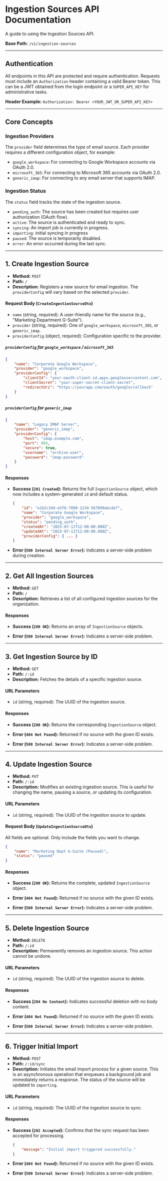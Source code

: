 # Ingestion Sources API Documentation

A guide to using the Ingestion Sources API.

**Base Path:** `/v1/ingestion-sources`

---

## Authentication

All endpoints in this API are protected and require authentication. Requests must include an `Authorization` header containing a valid Bearer token. This can be a JWT obtained from the login endpoint or a `SUPER_API_KEY` for administrative tasks.

**Header Example:**
`Authorization: Bearer <YOUR_JWT_OR_SUPER_API_KEY>`

---

## Core Concepts

### Ingestion Providers

The `provider` field determines the type of email source. Each provider requires a different configuration object, for example:

-   `google_workspace`: For connecting to Google Workspace accounts via OAuth 2.0.
-   `microsoft_365`: For connecting to Microsoft 365 accounts via OAuth 2.0.
-   `generic_imap`: For connecting to any email server that supports IMAP.

### Ingestion Status

The `status` field tracks the state of the ingestion source.

-   `pending_auth`: The source has been created but requires user authorization (OAuth flow).
-   `active`: The source is authenticated and ready to sync.
-   `syncing`: An import job is currently in progress.
-   `importing`: initial syncing in progress
-   `paused`: The source is temporarily disabled.
-   `error`: An error occurred during the last sync.

---

## 1. Create Ingestion Source

-   **Method:** `POST`
-   **Path:** `/`
-   **Description:** Registers a new source for email ingestion. The `providerConfig` will vary based on the selected `provider`.

#### Request Body (`CreateIngestionSourceDto`)

-   `name` (string, required): A user-friendly name for the source (e.g., "Marketing Department G-Suite").
-   `provider` (string, required): One of `google_workspace`, `microsoft_365`, or `generic_imap`.
-   `providerConfig` (object, required): Configuration specific to the provider.

##### `providerConfig` for `google_workspace` / `microsoft_365`

```json
{
    "name": "Corporate Google Workspace",
    "provider": "google_workspace",
    "providerConfig": {
        "clientId": "your-oauth-client-id.apps.googleusercontent.com",
        "clientSecret": "your-super-secret-client-secret",
        "redirectUri": "https://yourapp.com/oauth/google/callback"
    }
}
```

##### `providerConfig` for `generic_imap`

```json
{
    "name": "Legacy IMAP Server",
    "provider": "generic_imap",
    "providerConfig": {
        "host": "imap.example.com",
        "port": 993,
        "secure": true,
        "username": "archive-user",
        "password": "imap-password"
    }
}
```

#### Responses

-   **Success (`201 Created`):** Returns the full `IngestionSource` object, which now includes a system-generated `id` and default status.

    ```json
    {
        "id": "a1b2c3d4-e5f6-7890-1234-567890abcdef",
        "name": "Corporate Google Workspace",
        "provider": "google_workspace",
        "status": "pending_auth",
        "createdAt": "2025-07-11T12:00:00.000Z",
        "updatedAt": "2025-07-11T12:00:00.000Z",
        "providerConfig": { ... }
    }
    ```

-   **Error (`500 Internal Server Error`):** Indicates a server-side problem during creation.

---

## 2. Get All Ingestion Sources

-   **Method:** `GET`
-   **Path:** `/`
-   **Description:** Retrieves a list of all configured ingestion sources for the organization.

#### Responses

-   **Success (`200 OK`):** Returns an array of `IngestionSource` objects.

-   **Error (`500 Internal Server Error`):** Indicates a server-side problem.

---

## 3. Get Ingestion Source by ID

-   **Method:** `GET`
-   **Path:** `/:id`
-   **Description:** Fetches the details of a specific ingestion source.

#### URL Parameters

-   `id` (string, required): The UUID of the ingestion source.

#### Responses

-   **Success (`200 OK`):** Returns the corresponding `IngestionSource` object.

-   **Error (`404 Not Found`):** Returned if no source with the given ID exists.
-   **Error (`500 Internal Server Error`):** Indicates a server-side problem.

---

## 4. Update Ingestion Source

-   **Method:** `PUT`
-   **Path:** `/:id`
-   **Description:** Modifies an existing ingestion source. This is useful for changing the name, pausing a source, or updating its configuration.

#### URL Parameters

-   `id` (string, required): The UUID of the ingestion source to update.

#### Request Body (`UpdateIngestionSourceDto`)

All fields are optional. Only include the fields you want to change.

```json
{
    "name": "Marketing Dept G-Suite (Paused)",
    "status": "paused"
}
```

#### Responses

-   **Success (`200 OK`):** Returns the complete, updated `IngestionSource` object.

-   **Error (`404 Not Found`):** Returned if no source with the given ID exists.
-   **Error (`500 Internal Server Error`):** Indicates a server-side problem.

---

## 5. Delete Ingestion Source

-   **Method:** `DELETE`
-   **Path:** `/:id`
-   **Description:** Permanently removes an ingestion source. This action cannot be undone.

#### URL Parameters

-   `id` (string, required): The UUID of the ingestion source to delete.

#### Responses

-   **Success (`204 No Content`):** Indicates successful deletion with no body content.

-   **Error (`404 Not Found`):** Returned if no source with the given ID exists.
-   **Error (`500 Internal Server Error`):** Indicates a server-side problem.

---

## 6. Trigger Initial Import

-   **Method:** `POST`
-   **Path:** `/:id/sync`
-   **Description:** Initiates the email import process for a given source. This is an asynchronous operation that enqueues a background job and immediately returns a response. The status of the source will be updated to `importing`.

#### URL Parameters

-   `id` (string, required): The UUID of the ingestion source to sync.

#### Responses

-   **Success (`202 Accepted`):** Confirms that the sync request has been accepted for processing.

    ```json
    {
        "message": "Initial import triggered successfully."
    }
    ```

-   **Error (`404 Not Found`):** Returned if no source with the given ID exists.
-   **Error (`500 Internal Server Error`):** Indicates a server-side problem.
